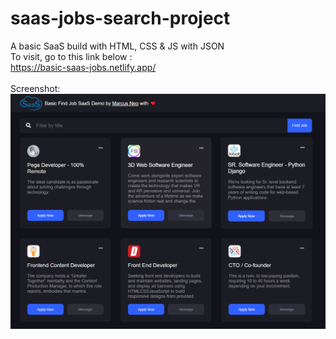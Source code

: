 # saas-jobs-search-project
A basic SaaS build with HTML, CSS &amp; JS with JSON<br /> 
To visit, go to this link below :<br /> 
https://basic-saas-jobs.netlify.app/
<br />
<br />
Screenshot:
<br />
![SaaS Screenshot](image/screenshot1.PNG)
